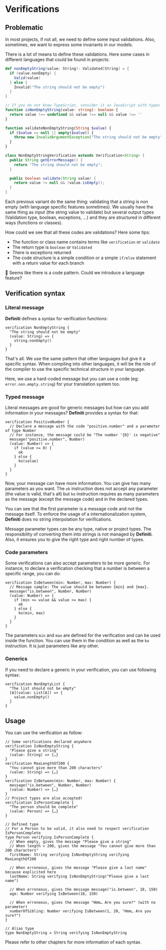 # Verifications

## Problematic

In most projects, if not all, we need to define some input validations. Also, sometimes, we want to express some invariants in our models.

There is a lot of means to define these validations. Here some cases in different languages that could be found in projects:

```scala
def nonEmptyString(value: String): Validated[String] = {
  if (value.nonEmpty) {
    Valid(value)
  } else {
    Invalid("The string should not be empty")
  }
}
```

```typescript
// If you do not know TypeScript, consider it as JavaScript with types only.
function isNonEmptyString(value: string): boolean {
  return value !== undefined && value !== null && value !== ''
}
```

```php
function validateNonEmptyString(String $value) {
  if ($value == null || empty($value)) {
    throw new InvalidArgumentException("The string should not be empty");
  }
}
```

```java
class NonEmptyStringVerification extends Verification<String> {
  public String getErrorMessage() {
    return "The string should not be empty";
  }

  public boolean validate(String value) {
    return value != null && !value.isEmpty();
  }
}
```

Each previous variant do the same thing: validating that a string is non empty \(with language specific features sometimes\). We usually have the same thing as input \(the string value to validate\) but several output types \(Validation type, boolean, exceptions, …\) and they are structured in different ways \(functions or classes\).

How could we see that all these codes are validations? Here some tips:

* The function or class name contains terms like `verification` or `validate`
* The return type is `boolean` or `Validated`
* There is exceptions returned
* The code structure is a simple condition or a simple `if/else` statement with a return value for each branch

🤔 Seems like there is a code pattern. Could we introduce a language feature?

## Verification syntax

### Literal message

**Definiti** defines a syntax for verification functions:

```text
verification NonEmptyString {
  "The string should not be empty"
  (value: String) => {
    string.nonEmpty()
  }
}
```

That's all. We use the same pattern that other languages but give it a specific syntax. When compiling into other languages, it will be the role of the compiler to use the specific technical structure in your language.

Here, we use a hard-coded message but you can use a code \(eg: `error.non.empty.string`\) for your translation system too.

### Typed message

Literal messages are good for generic messages but how can you add information in your messages? **Definiti** provides a syntax for that:

```text
verification PositiveNumber {
  // Declare a message with the code "positive.number" and a parameter of type Number
  // For instance, the message could be "The number '{0}' is negative"
  message("positive.number", Number)
  (value: Number) => {
    if (value >= 0) {
      ok
    } else {
      ko(value)
    }
  }
}
```

Now, your message can have more information. You can give has many parameters as you want. The `ok` instruction does not accept any parameter \(the value is valid, that's all\) but `ko` instruction requires as many parameters as the message \(except the message code\) and in the declared types.

You can see that the first parameter is a message code and not the message itself. To enforce the usage of a internationalization system, **Definiti** does no string interpolation for verifications.

Message parameter types can be any type, native or project types. The responsibility of converting them into strings is not managed by **Definiti**. Also, it ensures you to give the right type and right number of types.

### Code parameters

Some verifications can also accept parameters to be more generic. For instance, to declare a verification checking that a number is between a specific range, you can do:

```text
verification IsBetween(min: Number, max: Number) {
  // Message sample: The value should be between {min} and {max}.
  message("is.between", Number, Number)
  (value: Number) => {
    if (min <= value && value <= max) {
      ok
    } else {
      ko(min, max)
    }
  }
}
```

The parameters `min` and `max` are defined for the verification and can be used inside the function. You can use them in the condition as well as the `ko` instruction. It is just parameters like any other.

### Generics

If you need to declare a generic in your verification, you can use following syntax:

```text
verification NonEmptyList {
  "The list should not be empty"
  [A](value: List[A]) => {
    value.nonEmpty()
  }
}
```

## Usage

You can use the verification as follow:

```text
// Some verifications declared anywhere
verification IsNonEmptyString {
  "Please give a string"
  (value: String) => {…}
}
verification MaxLengthOf200 {
  "You cannot give more than 200 characters"
  (value: String) => {…}
}
verification IsBetween(min: Number, max: Number) {
  message("is.between", Number, Number)
  (value: Number) => {…}
}
// Project types are also accepted!
verification IsPersonComplete {
  "The person should be complete"
  (value: Person) => {…}
}

// Defined type
// For a Person to be valid, it also need to respect verification IsPersonComplete
type Person verifying IsPersonComplete {
  // When empty, gives the message "Please give a string"
  // When length > 200, gives the message "You cannot give more than 200 characters"
  firstName: String verifying IsNonEmptyString verifying MaxLengthOf200
  
  // When erroneous, gives the message "Please give a last name" because explicited here
  lastName: String verifying IsNonEmptyString("Please give a last name")
  
  // When erroneous, gives the message message("is.between", 18, 150)
  age: Number verifying IsBetween(18, 150)
  
  // When erroneous, gives the message "Hmm… Are you sure?" (with no parameter)
  numberOfSibling: Number verifying IsBetween(1, 20, "Hmm… Are you sure?")
}

// Alias type
type NonEmptyString = String verifying IsNonEmptyString
```

Please refer to other chapters for more information of each syntax.

